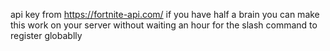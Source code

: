 api key from https://fortnite-api.com/
if you have half a brain you can make this work on your server without waiting an hour for the slash command to register globablly 
